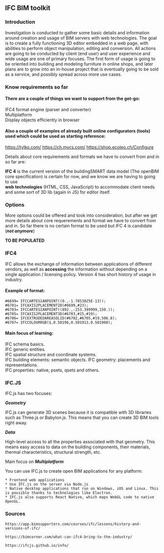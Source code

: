 ## IFC BIM toolkit

### Introduction

Investigation is conducted to gather some basic details and information around creation and usage of BIM servers with web technologies.
The goal is to create a fully functioning 3D editor embedded in a web page, with abilities to perform object manipulation, editing and conversion.
All actions are going to be conducted by client (end user) and user experience and wide usage are one of primary focuses.
The first form of usage is going to be oriented into building and modeling furniture in online shops, and later plans are to grow into an in-house project that is eventually going to be sold as a service, and possibly spread across more use cases.

### Know requirements so far

#### There are a couple of things we want to support from the get-go:  

IFC4 format engine (parser and converter)  
Multiplatform  
Display objects efficiently in browser  


#### Also a couple of examples of already built online configurators (tools) used which could be used as starting reference:  

https://tylko.com/
https://ch.mycs.com/
https://shop.ecoleo.ch/Configure


Details about core requirements and formats we have to convert from and in so far are:  

**IFC 4** is the current version of the buildingSMART data model (The openBIM core specification) is certain for now, and we know we are having to going to use  
**web technologies** (HTML, CSS, JavaScript) to accommodate client needs and some sort of 3D lib (again in JS) for editor itself.  



### Options

More options could be offered and took into consideration, but after we get more details about core requerements and format we have to convert from and in.
So far there is no certain format to be used but IFC 4 is candidate (___not anymore___)  

**TO BE POPULATED**

### IFC4

IFC allows the exchange of information between applications of different vendors, as well as **accessing** the information without depending on a single application / licensing policy. Version 4 has short history of usage in industry.

#### Example of format:

```
#6699= IFCCARTESIANPOINT((0.,-1.7053025E-13));
#6701= IFCAXIS2PLACEMENT2D(#6699,#23);
#6703= IFCCARTESIANPOINT((892.,-253.399999,150.));
#6705= IFCAXIS2PLACEMENT3D(#6703,#15,#19);
#6706= IFCEXTRUDEDAREASOLID(#6702,#6705,#19,506.8);
#6707= IFCCOLOURRGB($,0.50196,0.501913,0.501960);
```

#### Main focus of learning:
    
IFC schema basics.  
IFC generic entities.  
IFC spatial structure and coordinate systems.  
IFC building elements: semantic objects.
IFC geometry: placements and representations.  
IFC properties: native, psets, qsets and others.

### IFC.JS

IFC.js has two focuses:

___Geometry___  

IFC.js can generate 3D scenes because it is compatible with 3D libraries such as Three.js or Babylon.js. This means that you can create 3D BIM tools right away.  

___Data___  

High-level access to all the properties associated with that geometry. This means easy access to data on the building components, their materials, thermal characteristics, structural strength, etc.  

Main focus on ___Multiplatform___

You can use IFC.js to create open BIM applications for any platform:  

    * Frontend web applications  
    * Use IFC.js on the server via Node.js  
    * Native desktop applications that run on Windows, iOS and Linux. This is possible thanks to technologies like Electron.
    * IFC.js also supports React Native, which maps WebGL code to native OpenGL.  

### Sources

    https://app.bimsupporters.com/courses/ifc/lessons/history-and-versions-of-ifc/  

    https://bimcorner.com/what-can-ifc4-bring-to-the-industry/  

    https://ifcjs.github.io/info/